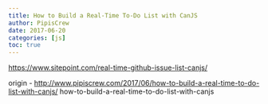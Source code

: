 ```yaml
---
title: How to Build a Real-Time To-Do List with CanJS
author: PipisCrew
date: 2017-06-20
categories: [js]
toc: true
---
```


https://www.sitepoint.com/real-time-github-issue-list-canjs/

origin - http://www.pipiscrew.com/2017/06/how-to-build-a-real-time-to-do-list-with-canjs/ how-to-build-a-real-time-to-do-list-with-canjs